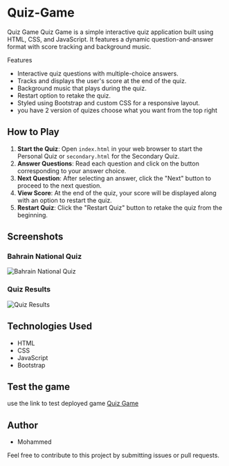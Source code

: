 # Quiz-Game
 Quiz Game
 Quiz Game is a simple interactive quiz application built using HTML, CSS, and JavaScript. It features a dynamic question-and-answer format with score tracking and background music.

Features
- Interactive quiz questions with multiple-choice answers.
- Tracks and displays the user's score at the end of the quiz.
- Background music that plays during the quiz.
- Restart option to retake the quiz.
- Styled using Bootstrap and custom CSS for a responsive layout.
- you have 2 version of quizes choose what you want from the top right


## How to Play

1. **Start the Quiz**: Open `index.html` in your web browser to start the Personal Quiz or `secondary.html` for the Secondary Quiz.
2. **Answer Questions**: Read each question and click on the button corresponding to your answer choice.
3. **Next Question**: After selecting an answer, click the "Next" button to proceed to the next question.
4. **View Score**: At the end of the quiz, your score will be displayed along with an option to restart the quiz.
5. **Restart Quiz**: Click the "Restart Quiz" button to retake the quiz from the beginning.



## Screenshots

### Bahrain National Quiz

![Bahrain National Quiz](https://github.com/user-attachments/assets/07eeff56-6cc3-4001-98cd-58b9154b7e79)


### Quiz Results

![Quiz Results](https://github.com/user-attachments/assets/414c4f92-5c24-432b-8256-7bb421cf8ec6)


## Technologies Used

- HTML
- CSS
- JavaScript
- Bootstrap

## Test the game
use the link to test deployed game
[Quiz Game](https://mohdswar.github.io/Quiz-Game/)

## Author

- Mohammed

Feel free to contribute to this project by submitting issues or pull requests.
